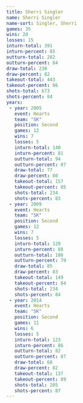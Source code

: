 ```yaml
---
title: Sherri Singler
name: Sherri Singler
name-sort: Singler, Sherri
games: 35
wins: 20
losses: 15
inturn-total: 391
inturn-percent: 85
outturn-total: 282
outturn-percent: 84
draw-total: 230
draw-percent: 82
takeout-total: 443
takeout-percent: 86
shots-total: 673
shots-percent: 84
years:
 - year: 2005
   event: Hearts
   team: "SK"
   position: Second
   games: 12
   wins: 7
   losses: 5
   inturn-total: 140
   inturn-percent: 81
   outturn-total: 94
   outturn-percent: 87
   draw-total: 77
   draw-percent: 80
   takeout-total: 157
   takeout-percent: 85
   shots-total: 234
   shots-percent: 83
 - year: 2009
   event: Hearts
   team: "SK"
   position: Second
   games: 12
   wins: 7
   losses: 5
   inturn-total: 128
   inturn-percent: 88
   outturn-total: 106
   outturn-percent: 79
   draw-total: 85
   draw-percent: 83
   takeout-total: 149
   takeout-percent: 84
   shots-total: 234
   shots-percent: 84
 - year: 2014
   event: Hearts
   team: "SK"
   position: Second
   games: 11
   wins: 6
   losses: 5
   inturn-total: 123
   inturn-percent: 86
   outturn-total: 82
   outturn-percent: 87
   draw-total: 68
   draw-percent: 82
   takeout-total: 137
   takeout-percent: 89
   shots-total: 205
   shots-percent: 87
---
```


